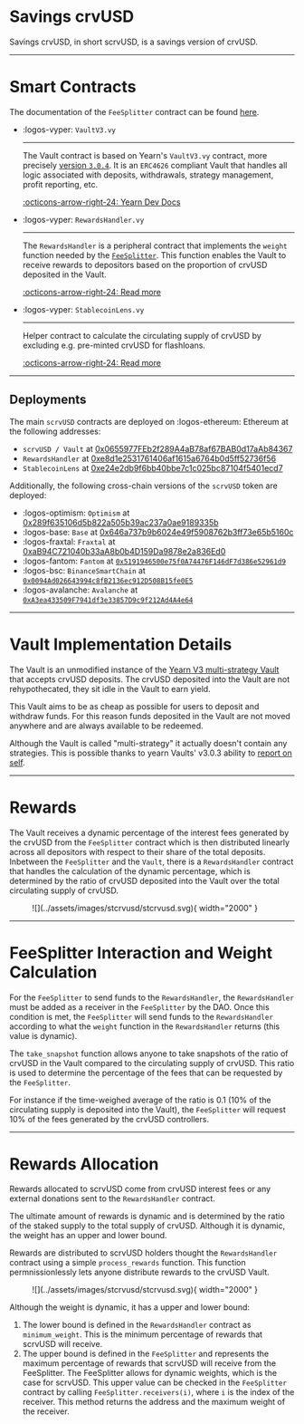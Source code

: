 <h1>Savings crvUSD</h1>

Savings crvUSD, in short scrvUSD, is a savings version of crvUSD.


---


# **Smart Contracts**

The documentation of the `FeeSplitter` contract can be found [here](https://docs.curve.fi/fees/FeeSplitter/).

<div class="grid cards" markdown>

-   :logos-vyper: `VaultV3.vy`

    ---

    The Vault contract is based on Yearn's `VaultV3.vy` contract, more precisely [version `3.0.4`](https://github.com/yearn/yearn-Vaults-v3/blob/104a2b233bc6d43ba40720d68355b04d2dc31795/contracts/VaultV3.vy). It is an `ERC4626` compliant Vault that handles all logic associated with deposits, withdrawals, strategy management, profit reporting, etc.

    [:octicons-arrow-right-24: Yearn Dev Docs](https://docs.yearn.fi/developers/v3/overview)

-   :logos-vyper: `RewardsHandler.vy`

    ---

    The `RewardsHandler` is a peripheral contract that implements the `weight` function needed by the [`FeeSplitter`](https://docs.curve.fi/fees/FeeSplitter/). This function enables the Vault to receive rewards to depositors based on the proportion of crvUSD deposited in the Vault.
    

    [:octicons-arrow-right-24: Read more](./RewardsHandler.md)

-   :logos-vyper: `StablecoinLens.vy`

    ---

    Helper contract to calculate the circulating supply of crvUSD by excluding e.g. pre-minted crvUSD for flashloans.

    [:octicons-arrow-right-24: Read more](./StablecoinLens.md)

</div>

---

## **Deployments**

The main `scrvUSD` contracts are deployed on :logos-ethereum: Ethereum at the following addresses:

- `scrvUSD / Vault` at [0x0655977FEb2f289A4aB78af67BAB0d17aAb84367](https://etherscan.io/address/0x0655977FEb2f289A4aB78af67BAB0d17aAb84367)
- `RewardsHandler` at [0xe8d1e2531761406af1615a6764b0d5ff52736f56](https://etherscan.io/address/0xe8d1e2531761406af1615a6764b0d5ff52736f56)
- `StablecoinLens` at [0xe24e2db9f6bb40bbe7c1c025bc87104f5401ecd7](https://etherscan.io/address/0xe24e2db9f6bb40bbe7c1c025bc87104f5401ecd7)


Additionally, the following cross-chain versions of the `scrvUSD` token are deployed:
 
- :logos-optimism: `Optimism` at [0x289f635106d5b822a505b39ac237a0ae9189335b](https://optimistic.etherscan.io/address/0x289f635106d5b822a505b39ac237a0ae9189335b)
- :logos-base: `Base` at [0x646a737b9b6024e49f5908762b3ff73e65b5160c](https://basescan.org/address/0x646a737b9b6024e49f5908762b3ff73e65b5160c)
- :logos-fraxtal: `Fraxtal` at [0xaB94C721040b33aA8b0b4D159Da9878e2a836Ed0](https://fraxscan.com/address/0xaB94C721040b33aA8b0b4D159Da9878e2a836Ed0)
- :logos-fantom: `Fantom` at [`0x5191946500e75f0A74476F146dF7d386e52961d9`](https://ftmscan.com/address/0x5191946500e75f0A74476F146dF7d386e52961d9)
- :logos-bsc: `BinanceSmartChain` at [`0x0094Ad026643994c8fB2136ec912D508B15fe0E5`](https://bscscan.com/address/0x0094Ad026643994c8fB2136ec912D508B15fe0E5)
- :logos-avalanche: `Avalanche` at [`0xA3ea433509F7941df3e33857D9c9f212Ad4A4e64`](https://snowscan.xyz/address/0xA3ea433509F7941df3e33857D9c9f212Ad4A4e64)


---


# **Vault Implementation Details**

The Vault is an unmodified instance of the [Yearn V3 multi-strategy Vault](https://github.com/yearn/yearn-Vaults-v3) that accepts crvUSD deposits. The crvUSD deposited into the Vault are not rehypothecated, they sit idle in the Vault to earn yield.

This Vault aims to be as cheap as possible for users to deposit and withdraw funds. For this reason funds deposited in the Vault are not moved anywhere and are always available to be redeemed.

Although the Vault is called "multi-strategy" it actually doesn't contain any strategies. This is possible thanks to yearn Vaults' v3.0.3 ability to [report on self](https://github.com/yearn/yearn-Vaults-v3/pull/205).


---


# **Rewards**

The Vault receives a dynamic percentage of the interest fees generated by the crvUSD from the `FeeSplitter` contract which is then distributed linearly across all depositors with respect to their share of the total deposits. Inbetween the `FeeSplitter` and the `Vault`, there is a `RewardsHandler` contract that handles the calculation of the dynamic percentage, which is determined by the ratio of crvUSD deposited into the Vault over the total circulating supply of crvUSD.

<figure markdown="span">
  ![](../assets/images/stcrvusd/stcrvusd.svg){ width="2000" }
  <figcaption></figcaption>
</figure>


---


# **FeeSplitter Interaction and Weight Calculation**

For the `FeeSplitter` to send funds to the `RewardsHandler`, the `RewardsHandler` must be added as a receiver in the `FeeSplitter` by the DAO. Once this condition is met, the `FeeSplitter` will send funds to the `RewardsHandler` according to what the `weight` function in the `RewardsHandler` returns (this value is dynamic).

The `take_snapshot` function allows anyone to take snapshots of the ratio of crvUSD in the Vault compared to the circulating supply of crvUSD. This ratio is used to determine the percentage of the fees that can be requested by the `FeeSplitter`.

For instance if the time-weighed average of the ratio is 0.1 (10% of the circulating supply is deposited into the Vault), the `FeeSplitter` will request 10% of the fees generated by the crvUSD controllers.


---

# **Rewards Allocation**

Rewards allocated to scrvUSD come from crvUSD interest fees or any external donations sent to the `RewardsHandler` contract.

The ultimate amount of rewards is dynamic and is determined by the ratio of the staked supply to the total supply of crvUSD. Although it is dynamic, the weight has an upper and lower bound.

Rewards are distributed to scrvUSD holders thought the `RewardsHandler` contract using a simple `process_rewards` function. This function permnissionlessly lets anyone distribute rewards to the crvUSD Vault.

<figure markdown="span">
  ![](../assets/images/stcrvusd/stcrvusd.svg){ width="2000" }
  <figcaption></figcaption>
</figure>

Although the weight is dynamic, it has a upper and lower bound:

1. The lower bound is defined in the `RewardsHandler` contract as `minimum_weight`. This is the minimum percentage of rewards that scrvUSD will receive.
2. The upper bound is defined in the `FeeSplitter` and represents the maximum percentage of rewards that scrvUSD will receive from the FeeSplitter. The FeeSplitter allows for dynamic weights, which is the case for scrvUSD. This upper value can be checked in the `FeeSplitter` contract by calling `FeeSplitter.receivers(i)`, where `i` is the index of the receiver. This method returns the address and the maximum weight of the receiver.